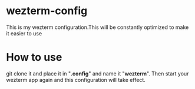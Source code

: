 # wezterm-config
This is my wezterm configuration.This will be constantly optimized to make it easier to use
# How to use
git clone it and place it in "**.config**" and name it "**wezterm**".
Then start your wezterm app again and this configuration will take effect.

